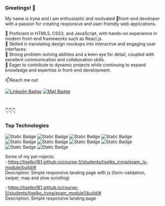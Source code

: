 ### Greetings! 👋

My name is Iryna and I am enthusiastic and motivated 👶front-end developer with a passion for creating responsive and user-friendly web applications.

📌 Proficient in HTML5, CSS3, and JavaScript, with hands-on experience in modern front-end frameworks such as React.js.<br>
📌 Skilled in translating design mockups into interactive and engaging user interfaces.<br>
📌 Strong problem-solving abilities and a keen eye for detail, coupled with excellent communication and collaboration skills.<br>
📌 Eager to contribute to dynamic projects while continuing to expand knowledge and expertise in front-end development.


📫Reach me out

[![Linkedin Badge](https://img.shields.io/badge/Iryna%20Tiselko-0A66C2?logo=linkedin&logoColor=white&labelColor=linkedin-0A66C2)](https://www.linkedin.com/in/iryna-tiselko/)
[![Mail Badge](https://img.shields.io/badge/Iryna%20Tiselko-EA4335?style=flat&logo=gmail&logoColor=white&labelColor=EA4335)](mailto:ms.itiselko@gmail.com)

<br>


👇👇👇
### Top Technologies
![Static Badge](https://img.shields.io/badge/HTML-E34F26?style=flat&logo=HTML5&logoColor=white&labelColor=E34F26&color=white)
![Static Badge](https://img.shields.io/badge/CSS-1572B6?style=flat&logo=CSS3&logoColor=white&labelColor=1572B6&color=white)
![Static Badge](https://img.shields.io/badge/JavaScript-F7DF1E?style=flat&logo=javascript&logoColor=black&labelColor=F7DF1E&color=white)
![Static Badge](https://img.shields.io/badge/SASS-CC6699?style=flat&logo=sass&logoColor=white&labelColor=CC6699&color=white)
![Static Badge](https://img.shields.io/badge/Bootstrap-7952B3?style=flat&logo=Bootstrap&logoColor=white&labelColor=7952B3&color=white)
![Static Badge](https://img.shields.io/badge/React.js-61DAFB?style=flat&logo=react&logoColor=white&labelColor=61DAFB&color=white)
![Static Badge](https://img.shields.io/badge/Tailwind-06B6D4?style=flat&logo=tailwind%20CSS&logoColor=white&labelColor=06B6D4&color=white)
![Static Badge](https://img.shields.io/badge/MUI-007FFF?style=flat&logo=mui&logoColor=white&labelColor=007FFF&color=white)
![Static Badge](https://img.shields.io/badge/Gulp-CF4647?style=flat&logo=gulp&logoColor=white&labelColor=CF4647&color=white)
![Static Badge](https://img.shields.io/badge/Vite-646CFF?style=flat&logo=vite&logoColor=white&labelColor=646CFF&color=white)



Some of my pet-rojects: <br>
💡https://tiselko181.github.io/course-5/students/tiselko_iryna/exam_js-module/build/# <br>
Description: Simple responsive landing page with js (form-validation, swiper, map and slow scrolling) <br>

💡https://tiselko181.github.io/course-5/students/tiselko_iryna/exam_module1/build/# <br>
Description: Simple responsive landing page<br>









